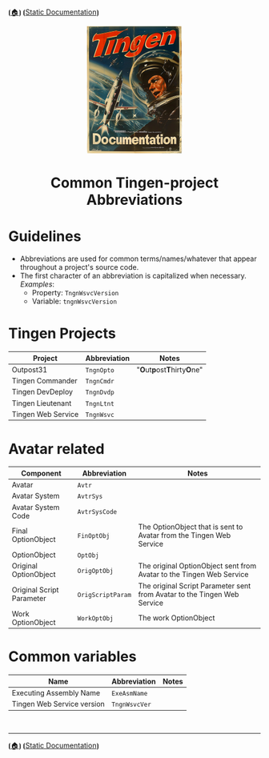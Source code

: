 <!-- u250812-->

⦗[🏠︎](/README.md)⦘ ⦗[Static Documentation](./README.md)⦘

<div align="center">

  ![logo](/.github/img/logo/TngnDocProj-194x254.png)

# Common Tingen-project Abbreviations

</div>

# Guidelines

* Abbreviations are used for common terms/names/whatever that appear throughout a project's source code.
* The first character of an abbreviation is capitalized when necessary.  
*Examples*:
    * Property: `TngnWsvcVersion`
    * Variable: `tngnWsvcVersion`

# Tingen Projects

| Project |Abbreviation | Notes |
| ------------ | ------- | ----- |
| Outpost31 | `TngnOpto` | "<b>O</b>ut<b>p</b>ost<b>T</b>hirty<b>O</b>ne" |
| Tingen Commander | `TngnCmdr` | |
| Tingen DevDeploy | `TngnDvdp` | |
| Tingen Lieutenant | `TngnLtnt` | |
| Tingen Web Service | `TngnWsvc` | |

# Avatar related

| Component |Abbreviation | Notes |
| ------------ | ------- | ----- |
| Avatar | `Avtr` |  |
| Avatar System | `AvtrSys` | |
| Avatar System Code | `AvtrSysCode` | |
| Final OptionObject | `FinOptObj` | The OptionObject that is sent to Avatar from the Tingen Web Service |
| OptionObject | `OptObj` | |
| Original OptionObject | `OrigOptObj` | The original OptionObject sent from Avatar to the Tingen Web Service |
| Original Script Parameter | `OrigScriptParam` |  The original Script Parameter sent from Avatar to the Tingen Web Service |
| Work OptionObject | `WorkOptObj` | The work OptionObject |


# Common variables

| Name |Abbreviation | Notes |
| ------------ | ------- | ----- |
| Executing Assembly Name | `ExeAsmName` | |
| Tingen Web Service version | `TngnWsvcVer` | |

<br>

***

⦗[🏠︎](/README.md)⦘ ⦗[Static Documentation](./README.md)⦘
